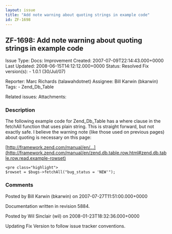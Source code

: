 ```yaml
---
layout: issue
title: "Add note warning about quoting strings in example code"
id: ZF-1698
---
```


ZF-1698: Add note warning about quoting strings in example code
---------------------------------------------------------------

 Issue Type: Docs: Improvement Created: 2007-07-09T22:14:43.000+0000 Last Updated: 2008-06-15T14:12:12.000+0000 Status: Resolved Fix version(s): - 1.0.1 (30/Jul/07)
 
 Reporter:  Marc Richards (talawahdotnet)  Assignee:  Bill Karwin (bkarwin)  Tags: - Zend\_Db\_Table
 
 Related issues: 
 Attachments: 
### Description

The following example code for Zend\_Db\_Table has a where clause in the fetchAll function that uses plain string. This is straight forward, but not exactly safe. I believe the warning note (like those used on previous pages) about quoting is necessary on this page:

[http://framework.zend.com/manual/en/…](http://framework.zend.com/manual/en/zend.db.table.row.html#zend.db.table.row.read.example-rowset)

 
    <pre class="highlight">
    $rowset = $bugs->fetchAll("bug_status = 'NEW'");


 

 

### Comments

Posted by Bill Karwin (bkarwin) on 2007-07-27T11:51:00.000+0000

Documentation written in revision 5884.

 

 

Posted by Wil Sinclair (wil) on 2008-01-23T18:32:36.000+0000

Updating Fix Version to follow issue tracker conventions.

 

 